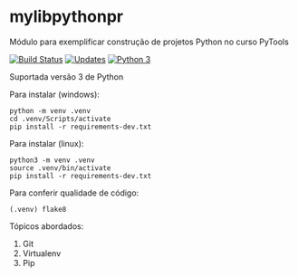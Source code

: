 # mylibpythonpr

Módulo para exemplificar construção de projetos Python no curso PyTools

[![Build Status](https://travis-ci.com/gbianka/mylibpythonpro.svg?branch=main)](https://travis-ci.com/gbianka/mylibpythonpro)
[![Updates](https://pyup.io/repos/github/gbianka/mylibpythonpro/shield.svg)](https://pyup.io/repos/github/gbianka/mylibpythonpro/)
[![Python 3](https://pyup.io/repos/github/gbianka/mylibpythonpro/python-3-shield.svg)](https://pyup.io/repos/github/gbianka/mylibpythonpro/)

Suportada versão 3 de Python

Para instalar (windows):
```console
python -m venv .venv
cd .venv/Scripts/activate
pip install -r requirements-dev.txt
```

Para instalar (linux):
```console
python3 -m venv .venv
source .venv/bin/activate
pip install -r requirements-dev.txt
```

Para conferir qualidade de código:
```console
(.venv) flake8
```

Tópicos abordados:
 1. Git
 2. Virtualenv
 3. Pip